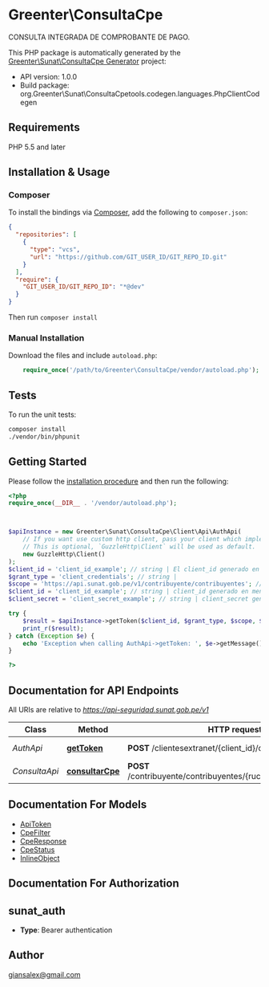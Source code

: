# Greenter\ConsultaCpe

CONSULTA INTEGRADA DE COMPROBANTE DE PAGO.

This PHP package is automatically generated by the [Greenter\Sunat\ConsultaCpe Generator](https://Greenter\Sunat\ConsultaCpe-generator.tech) project:

- API version: 1.0.0
- Build package: org.Greenter\Sunat\ConsultaCpetools.codegen.languages.PhpClientCodegen

## Requirements

PHP 5.5 and later

## Installation & Usage

### Composer

To install the bindings via [Composer](http://getcomposer.org/), add the following to `composer.json`:

```json
{
  "repositories": [
    {
      "type": "vcs",
      "url": "https://github.com/GIT_USER_ID/GIT_REPO_ID.git"
    }
  ],
  "require": {
    "GIT_USER_ID/GIT_REPO_ID": "*@dev"
  }
}
```

Then run `composer install`

### Manual Installation

Download the files and include `autoload.php`:

```php
    require_once('/path/to/Greenter\ConsultaCpe/vendor/autoload.php');
```

## Tests

To run the unit tests:

```bash
composer install
./vendor/bin/phpunit
```

## Getting Started

Please follow the [installation procedure](#installation--usage) and then run the following:

```php
<?php
require_once(__DIR__ . '/vendor/autoload.php');



$apiInstance = new Greenter\Sunat\ConsultaCpe\Client\Api\AuthApi(
    // If you want use custom http client, pass your client which implements `GuzzleHttp\ClientInterface`.
    // This is optional, `GuzzleHttp\Client` will be used as default.
    new GuzzleHttp\Client()
);
$client_id = 'client_id_example'; // string | El client_id generado en menú sol
$grant_type = 'client_credentials'; // string | 
$scope = 'https://api.sunat.gob.pe/v1/contribuyente/contribuyentes'; // string | 
$client_id = 'client_id_example'; // string | client_id generado en menú sol
$client_secret = 'client_secret_example'; // string | client_secret generado en menú sol

try {
    $result = $apiInstance->getToken($client_id, $grant_type, $scope, $client_id, $client_secret);
    print_r($result);
} catch (Exception $e) {
    echo 'Exception when calling AuthApi->getToken: ', $e->getMessage(), PHP_EOL;
}

?>
```

## Documentation for API Endpoints

All URIs are relative to *https://api-seguridad.sunat.gob.pe/v1*

Class | Method | HTTP request | Description
------------ | ------------- | ------------- | -------------
*AuthApi* | [**getToken**](docs/Api/AuthApi.md#gettoken) | **POST** /clientesextranet/{client_id}/oauth2/token/ | Generar un nuevo token
*ConsultaApi* | [**consultarCpe**](docs/Api/ConsultaApi.md#consultarcpe) | **POST** /contribuyente/contribuyentes/{ruc}/validarcomprobante | Consulta de comprobante


## Documentation For Models

 - [ApiToken](docs/Model/ApiToken.md)
 - [CpeFilter](docs/Model/CpeFilter.md)
 - [CpeResponse](docs/Model/CpeResponse.md)
 - [CpeStatus](docs/Model/CpeStatus.md)
 - [InlineObject](docs/Model/InlineObject.md)


## Documentation For Authorization



## sunat_auth


- **Type**: Bearer authentication


## Author

giansalex@gmail.com

